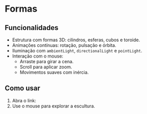 # Formas

## Funcionalidades

- Estrutura com formas 3D: cilindros, esferas, cubos e toroide.
- Animações contínuas: rotação, pulsação e órbita.
- Iluminação com `ambientLight`, `directionalLight` e `pointLight`.
- Interação com o mouse:
  - Arraste para girar a cena.
  - Scroll para aplicar zoom.
  - Movimentos suaves com inércia.

## Como usar

1. Abra o link: 
2. Use o mouse para explorar a escultura.

